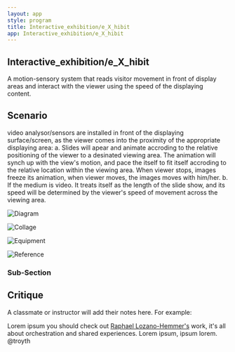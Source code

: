 ```yaml
---
layout: app
style: program
title: Interactive_exhibition/e_X_hibit
app: Interactive_exhibition/e_X_hibit
---
```

##	Interactive_exhibition/e_X_hibit

A motion-sensory system that reads visitor movement in front of display areas and interact with the viewer using the speed of the displaying content. 

## Scenario

video analysor/sensors are installed in front of the displaying surface/screen, as the viewer comes into the proximity of the appropriate displaying area:
a. Slides will apear and animate accroding to the relative positioning of the viewer to a desinated viewing area. The animation will synch up with the view's motion, and pace the itself to fit itself accroding to the relative location within the viewing area. When viewer stops, images freeze its animation, when viewer moves, the images moves with him/her. 
b. If the medium is video. It treats itself as the length of the slide show, and its speed will be determined by the viewer's speed of movement across the viewing area.


![Diagram](https://raw.github.com/weimpromptu/site2site.github.io/master/programs/eXhibit/images/assigment1_diagram-02.jpg)

![Collage](https://raw.github.com/weimpromptu/site2site.github.io/master/programs/eXhibit/images/assigment1_collage.jpg)

![Equipment](https://github.com/weimpromptu/site2site.github.io/blob/master/programs/eXhibit/images/equipment.png)

![Reference](https://raw.github.com/weimpromptu/site2site.github.io/master/programs/eXhibit/images/video_urbanstreet.gif)

### Sub-Section
 


## Critique

A classmate or instructor will add their notes here. For example:

Lorem ipsum you should check out [Raphael Lozano-Hemmer's](http://www.lozano-hemmer.com/) work, it's all about orchestration and shared experiences. Lorem ipsum, ipsum lorem.  
@troyth
